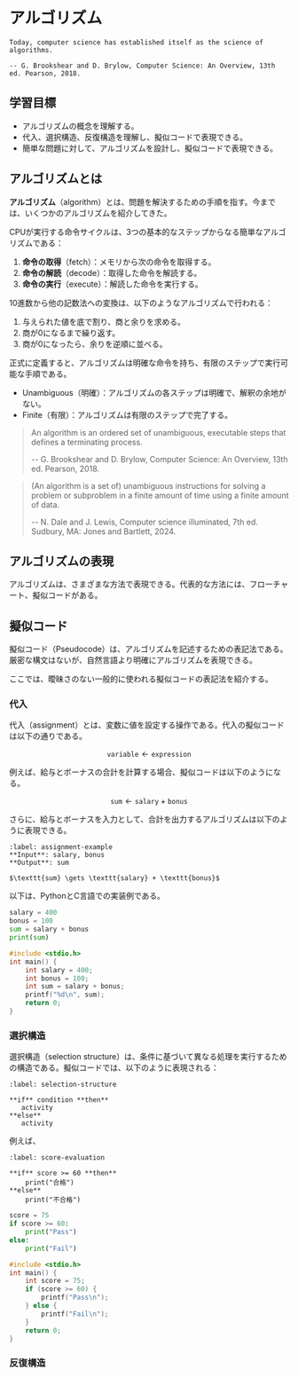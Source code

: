 # アルゴリズム

```{epigraph}
Today, computer science has established itself as the science of algorithms.

-- G. Brookshear and D. Brylow, Computer Science: An Overview, 13th ed. Pearson, 2018.
```

## 学習目標

- アルゴリズムの概念を理解する。
- 代入、選択構造、反復構造を理解し、擬似コードで表現できる。
- 簡単な問題に対して、アルゴリズムを設計し、擬似コードで表現できる。

## アルゴリズムとは

**アルゴリズム**（algorithm）とは、問題を解決するための手順を指す。今までは、いくつかのアルゴリズムを紹介してきた。

CPUが実行する命令サイクルは、3つの基本的なステップからなる簡単なアルゴリズムである：

1. **命令の取得**（fetch）：メモリから次の命令を取得する。
2. **命令の解読**（decode）：取得した命令を解読する。
3. **命令の実行**（execute）：解読した命令を実行する。

10進数から他の記数法への変換は、以下のようなアルゴリズムで行われる：

1. 与えられた値を底で割り、商と余りを求める。
2. 商が0になるまで繰り返す。
3. 商が0になったら、余りを逆順に並べる。

正式に定義すると、アルゴリズムは明確な命令を持ち、有限のステップで実行可能な手順である。

- Unambiguous（明確）：アルゴリズムの各ステップは明確で、解釈の余地がない。
- Finite（有限）：アルゴリズムは有限のステップで完了する。

> An algorithm is an ordered set of unambiguous, executable steps that defines a terminating process.
> 
> -- G. Brookshear and D. Brylow, Computer Science: An Overview, 13th ed. Pearson, 2018.

> (An algorithm is a set of) unambiguous instructions for solving a problem or subproblem in a finite amount of time using a finite amount of data.
> 
> -- N. Dale and J. Lewis, Computer science illuminated, 7th ed. Sudbury, MA: Jones and Bartlett, 2024.

  
## アルゴリズムの表現

アルゴリズムは、さまざまな方法で表現できる。代表的な方法には、フローチャート、擬似コードがある。

## 擬似コード

擬似コード（Pseudocode）は、アルゴリズムを記述するための表記法である。厳密な構文はないが、自然言語より明確にアルゴリズムを表現できる。

ここでは、曖昧さのない一般的に使われる擬似コードの表記法を紹介する。

### 代入

代入（assignment）とは、変数に値を設定する操作である。代入の擬似コードは以下の通りである。

$$\texttt{variable} \gets \texttt{expression}$$

例えば、給与とボーナスの合計を計算する場合、擬似コードは以下のようになる。

$$\texttt{sum} \gets \texttt{salary} + \texttt{bonus}$$

さらに、給与とボーナスを入力として、合計を出力するアルゴリズムは以下のように表現できる。

```{prf:algorithm} assignment-example
:label: assignment-example
**Input**: salary, bonus   
**Output**: sum

$\texttt{sum} \gets \texttt{salary} + \texttt{bonus}$
```

以下は、PythonとC言語での実装例である。

```python
salary = 400
bonus = 100
sum = salary + bonus
print(sum)
```

```c
#include <stdio.h>
int main() {
    int salary = 400;
    int bonus = 100;
    int sum = salary + bonus;
    printf("%d\n", sum);
    return 0;
}
```

### 選択構造

選択構造（selection structure）は、条件に基づいて異なる処理を実行するための構造である。擬似コードでは、以下のように表現される：

```{prf:algorithm} selection-structure
:label: selection-structure

**if** condition **then**   
   activity   
**else**   
   activity   
```

例えば、

```{prf:algorithm} score-evaluation
:label: score-evaluation

**if** score >= 60 **then**   
    print("合格")   
**else**   
    print("不合格")   
```

```python
score = 75
if score >= 60:
    print("Pass")
else:
    print("Fail")
```

```c
#include <stdio.h>
int main() {
    int score = 75;
    if (score >= 60) {
        printf("Pass\n");
    } else {
        printf("Fail\n");
    }
    return 0;
}
```

### 反復構造

